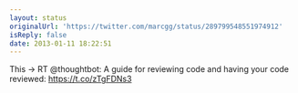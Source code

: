 ```yaml
---
layout: status
originalUrl: 'https://twitter.com/marcgg/status/289799548551974912'
isReply: false
date: 2013-01-11 18:22:51
---
```


This -&gt; RT @thoughtbot: A guide for reviewing code and having your code reviewed: https://t.co/zTgFDNs3
